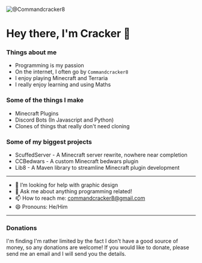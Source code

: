 ![@Commandcracker8](https://avatars.githubusercontent.com/u/68102222?s=64&v=4)

# Hey there, I'm Cracker 👋

### Things about me
- Programming is my passion
- On the internet, I often go by `Commandcracker8`
- I enjoy playing Minecraft and Terraria
- I really enjoy learning and using Maths

### Some of the things I make
- Minecraft Plugins
- Discord Bots (In Javascript and Python)
- Clones of things that really don't need cloning

### Some of my biggest projects
- ScuffedServer - A Minecraft server rewrite, nowhere near completion
- CCBedwars - A custom Minecraft bedwars plugin
- Lib8 - A Maven library to streamline Minecraft plugin development

---

- 🤔 I’m looking for help with graphic design
- 💬 Ask me about anything programming related!
- 📫 How to reach me: [commandcracker8@gmail.com](mailto:commandcracker8@gmail.com)
- 😄 Pronouns: He/Him
<!-- - ⚡ Fun fact: ... -->

---

### Donations
I'm finding I'm rather limited by the fact I don't have a good source of money, so any donations are welcome!
If you would like to donate, please send me an email and I will send you the details.


<!--
**CommandCracker8/CommandCracker8** is a ✨ _special_ ✨ repository because its `README.md` (this file) appears on your GitHub profile.

Here are some ideas to get you started:

- 🔭 I’m currently working on ...
- 🌱 I’m currently learning ...
- 👯 I’m looking to collaborate on ...
- 🤔 I’m looking for help with ...
- 💬 Ask me about ...
- 📫 How to reach me: ...
- 😄 Pronouns: ...
- ⚡ Fun fact: ...
-->
